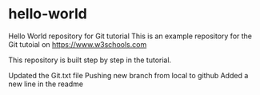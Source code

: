 # hello-world
Hello World repository for Git tutorial
This is an example repository for the Git tutoial on https://www.w3schools.com

This repository is built step by step in the tutorial.

Updated the Git.txt file
Pushing new branch from local to github
Added a new line in the readme
